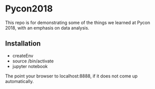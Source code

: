 # Pycon2018

This repo is for demonstrating some of the things we learned at Pycon 2018, with an emphasis on data analysis.

## Installation

   * createEnv <env-name>
   * source <env-name>/bin/activate
   * jupyter notebook

The point your browser to localhost:8888, if it does not come up automatically.
